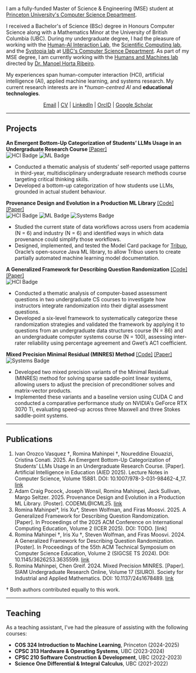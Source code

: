 I am a fully-funded Master of Science & Engineering (MSE) student at [Princeton University's Computer Science Department](https://www.cs.princeton.edu/). 

I received a Bachelor's of Science (BSc) degree in Honours Computer Science along with a Mathematics Minor at the University of British Columbia (UBC). During my undergraduate degree, I had the pleasure of working with the [Human-AI Interaction Lab](https://hai.cs.ubc.ca/), the [Scientific Computing lab](https://www.cs.ubc.ca/labs/scl/index.html_), and the [Systopia lab](https://systopia.cs.ubc.ca/) at [UBC's Computer Science Department](https://www.cs.ubc.ca/). As part of my MSE degree, I am currently working with the [Humans and Machines lab](https://humans-and-machines.github.io/) directed by [Dr. Manoel Horta Ribeiro](https://manoelhortaribeiro.github.io/).

My experiences span human-computer interaction (HCI), artificial intelligence (AI), applied machine learning, and systems research. My current research interests are in **human-centred AI* and **educational technologies**.

<div style="text-align: center;">
<a href="mailto:rmahinpei@princeton.edu">Email</a> | <a href="assets/files/CV.pdf">CV</a> | <a href="https://www.linkedin.com/in/rmahinpei/">LinkedIn</a> | <a href="https://orcid.org/0000-0002-7500-5928">OrcID</a> | <a href="https://scholar.google.com/citations?user=oFp44rMAAAAJ">Google Scholar</a>
<p></p>
</div>

--------------
## Projects
**An Emergent Bottom-Up Categorization of Students’ LLMs Usage in an Undergraduate Research Course** [[Paper]](https://link.springer.com/chapter/10.1007/978-3-031-98462-4_17)\
![HCI Badge](https://img.shields.io/badge/HCI-pink) ![ML Badge](https://img.shields.io/badge/ML%2FAI-purple)
- Conducted a thematic analysis of students’ self-reported usage patterns in third-year, multidisciplinary undergraduate research methods course targeting critical thinking skills.
- Developed a bottom-up categorization of how students use LLMs, grounded in actual student behaviour.

**Provenance Design and Evolution in a Production ML Library** [[Code]](https://github.com/oracle/tribuo/tree/main/Interop/ModelCard) [[Paper]](https://tribuo.org/learn/4.3/tutorials/modelcard-tribuo-v4.html)\
![HCI Badge](https://img.shields.io/badge/HCI-pink) ![ML Badge](https://img.shields.io/badge/ML%2FAI-purple) ![Systems Badge](https://img.shields.io/badge/Systems-blue)
- Studied the current state of data workflows across users from academia (N = 6) and industry (N = 6) and identified ways in which data provenance could simplify those workflows.
- Designed, implemented, and tested the Model Card package for [Tribuo](https://tribuo.org/), Oracle’s open-source Java ML library, to allow Tribuo users to create partially automated machine learning model documentation.

**A Generalized Framework for Describing Question Randomization** [[Code]](https://github.com/open-resources/randomization_framework/tree/main) [[Paper]](https://dl.acm.org/doi/10.1145/3626253.3635599)\
![HCI Badge](https://img.shields.io/badge/HCI-pink)
- Conducted a thematic analysis of computer-based assessment questions in two undergraduate CS courses to investigate how instructors integrate randomization into their digital assessment questions.
- Developed a six-level framework to systematically categorize these randomization strategies and validated the framework by applying it to questions from an undergraduate data structures course (N = 86) and an undergraduate computer systems course (N = 100), assessing inter-rater reliability using percentage agreement and Gwet’s AC1 coefficient.

**Mixed Precision Minimal Residual (MINRES) Method** [[Code]](https://github.com/rmahinpei/mixed-precision-minres) [[Paper]](https://doi.org/10.1145/3626253.3635599)\
![Systems Badge](https://img.shields.io/badge/Systems-blue) 
- Developed two mixed precision variants of the Minimal Residual (MINRES) method for solving sparse saddle-point linear systems, allowing users to adjust the precision of preconditioner solves and matrix-vector products.
- Implemented these variants and a baseline version using CUDA C and conducted a comparative performance study on NVIDIA's GeForce RTX 3070 Ti, evaluating speed-up across three Maxwell and three Stokes saddle-point systems.

--------------
## Publications
1. Ivan Orozco Vasquez †, Romina Mahinpei †, Noureddine Elouazizi, Cristina Conati. 2025. An Emergent Bottom-Up Categorization of Students’ LLMs Usage in an Undergraduate Research Course. [Paper]. Artificial Intelligence in Education (AIED 2025). Lecture Notes in Computer Science, Volume 15881.  DOI: 10.1007/978-3-031-98462-4_17. [link](https://link.springer.com/chapter/10.1007/978-3-031-98462-4_17)
2. Adam Craig Pocock, Joseph Wonsil, Romina Mahinpei, Jack Sullivan, Margo Seltzer. 2025. Provenance Design and Evolution in a Production ML Library. [Poster]. CODEML@ICML25. [link](https://openreview.net/forum?id=VrbDf3UDgv&nesting=2&sort=date-desc)
3. Romina Mahinpei*, Iris Xu*, Steven Wolfman, and Firas Moosvi. 2025. A Generalized Framework for Describing Question Randomization. [Paper]. In Proceedings of the 2025 ACM Conference on International Computing Education, Volume 2 (ICER 2025). DOI: TODO. [link]
4. Romina Mahinpei †, Iris Xu †, Steven Wolfman, and Firas Moosvi. 2024. A Generalized Framework for Describing Question Randomization. [Poster]. In Proceedings of the 55th ACM Technical Symposium on Computer Science Education, Volume 2 (SIGCSE TS 2024). DOI: 10.1145/3626253.3635599. [link](https://dl.acm.org/doi/10.1145/3626253.3635599)
5. Romina Mahinpei, Chen Greif. 2024. Mixed Precision MINRES. [Paper]. SIAM Undergraduate Research Online, Volume 17 (SIURO). Society for Industrial and Applied Mathematics. DOI: 10.1137/24s1678489. [link](https://siam-web.useast01.umbraco.io/media/g4ypl0f2/s167848r.pdf)

† Both authors contributed equally to this work.

--------------
## Teaching
As a teaching assistant, I've had the pleasure of assisting with the following courses:

- **COS 324 Introduction to Machine Learning**, Princeton (2024-2025)
- **CPSC 313 Hardware & Operating Systems**, UBC (2023-2024)
- **CPSC 210 Software Construction & Development**, UBC (2022-2023)
- **Science One Differential & Integral Calculus**, UBC (2021-2022)


